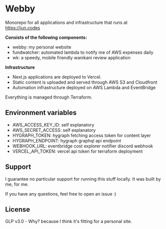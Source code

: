 # Webby

Monorepo for all applications and infrastructure that runs at https://jun.codes

**Consists of the following components:**

- webby: my personal website
- fundwatcher: automated lambda to notify me of AWS expenses daily
- wk: a speedy, mobile friendly wanikani review application

**Infrastructure**

- Next.js applications are deployed to Vercel.
- Static content is uploaded and served through AWS S3 and Cloudfront
- Automation infrastructure deployed on AWS Lambda and EventBridge

Everything is managed through Terraform.

## Environment variables

- AWS_ACCESS_KEY_ID: self explanatory
- AWS_SECRET_ACCESS: self explanatory
- HYGRAPH_TOKEN: hygraph fetching access token for content layer
- HYGRAPH_ENDPOINT: hygraph graphql api endpoint
- WEBHOOK_URL: eventbridge cost explorer notifier discord webhook
- VERCEL_API_TOKEN: vercel api token for terraform deployment

## Support

I guarantee no particular support for running this stuff locally. It was built by me, for me.

If you have any questions, feel free to open an issue :)

## License

GLP v3.0 - Why? because I think it's fitting for a personal site.
